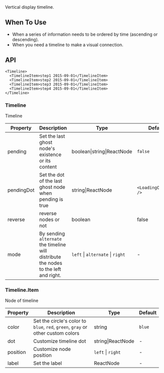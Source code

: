 ﻿Vertical display timeline.

## When To Use

- When a series of information needs to be ordered by time (ascending or descending).
- When you need a timeline to make a visual connection.

## API

```razor
<Timeline>
  <TimelineItem>step1 2015-09-01</TimelineItem>
  <TimelineItem>step2 2015-09-01</TimelineItem>
  <TimelineItem>step3 2015-09-01</TimelineItem>
  <TimelineItem>step4 2015-09-01</TimelineItem>
</Timeline>
```

### Timeline

Timeline

| Property | Description | Type | Default |
| --- | --- | --- | --- |
| pending | Set the last ghost node's existence or its content | boolean\|string\|ReactNode | `false` |
| pendingDot | Set the dot of the last ghost node when pending is true | string\|ReactNode | `<LoadingOutlined />` |
| reverse | reverse nodes or not | boolean | false |
| mode | By sending `alternate` the timeline will distribute the nodes to the left and right. | `left` \| `alternate` \| `right` | - |

### Timeline.Item

Node of timeline

| Property | Description | Type | Default |
| --- | --- | --- | --- |
| color | Set the circle's color to `blue`, `red`, `green`, `gray` or other custom colors | string | `blue` |
| dot | Customize timeline dot | string\|ReactNode | - |
| position | Customize node position | `left` \| `right` | - |
| label | Set the label | ReactNode | - |
